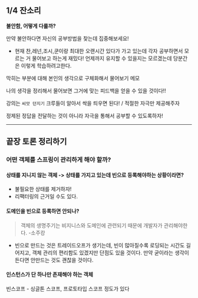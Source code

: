## 1/4 잔소리

**불안함, 어떻게 다룰까?**

만약 불안하다면 자신의 공부방법을 찾는데 집중해보세요!

- 현재 찬,레넌,조시,쿤이랑 최대한 오랜시간 있다가 가고 있는데 각자 공부하면서 모르는 거 물어보고 하는게 재밌다! 언제까지 유지할 수 있을지는 모르겠는데 당분간은 이렇게 학습하려고한다.



막히는 부분에 대해 본인의 생각으로 구체화해서 물어보기 메모

나의 생각을 정리해서 물어보면 그거에 맞는 피드백을 얻을 수 있을 것이다!!

강의는 `씨앗 던지기`  크루들이 알아서 싹을 틔우면 된다! / 적절한 자극만 제공해주자

정제된 정답을 전달하는 것이 아니라 자극을 통해서 공부할 수 있도록하자!



---

## 끝장 토론 정리하기

### 어떤 객체를 스프링이 관리하게 해야 할까?

#### 상태를 지니지 않는 객체 -> 상태를 가지고 있는데 빈으로 등록해야하는 상황이라면?

- 불필요한 상태를 제거하자! 
- 리팩터링의 근거일 수도 있다.



#### 도메인을 빈으로 등록하면 안되나?

> 객체의 생명주기는 비지니스와 도메인에 관련되기 때문에 개발자가 관리해야한다. -소주캉

- 빈으로 만드는 것은 트레이드오프가 생기는데, 빈이 많아질수록 로딩되는 시간도 길어지고, 객체 관리의 편리함도 있겠지만 단점도 있을 것이다. 만약 굳이라는 생각이 든다면 안만드는 것도 괜찮을 것이다.



#### 인스턴스가 단 하나만 존재해야 하는 객체

빈스코프 - 싱글톤 스코프, 프로토타입 스코프 정도가 있다